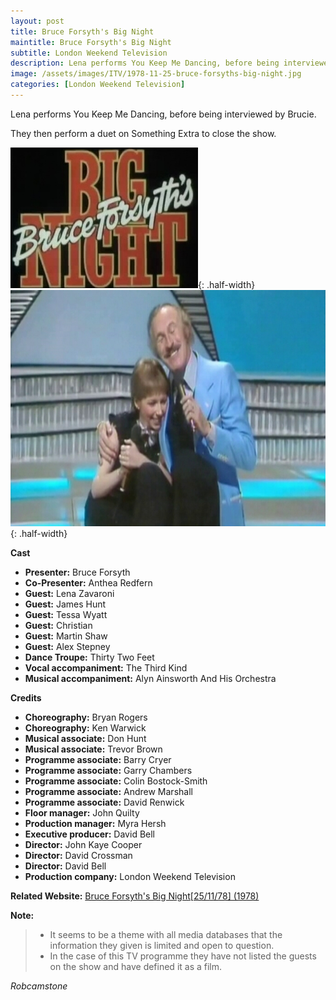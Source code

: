 ```yaml
---
layout: post
title: Bruce Forsyth's Big Night
maintitle: Bruce Forsyth's Big Night
subtitle: London Weekend Television
description: Lena performs You Keep Me Dancing, before being interviewed by Brucie. They then perform a duet on Something Extra to close the show.
image: /assets/images/ITV/1978-11-25-bruce-forsyths-big-night.jpg
categories: [London Weekend Television]
---
```


Lena performs You Keep Me Dancing, before being interviewed by Brucie.

They then perform a duet on Something Extra to close the show.

![](/assets/images/ITV/1978-11-25-bruce-forsyths-big-night-01.jpg){: .half-width}
![](/assets/images/ITV/1978-11-25-bruce-forsyths-big-night-02.jpg){: .half-width}

**Cast**
* **Presenter:** Bruce Forsyth
* **Co-Presenter:** Anthea Redfern
* **Guest:** Lena Zavaroni
* **Guest:** James Hunt
* **Guest:** Tessa Wyatt
* **Guest:** Christian
* **Guest:** Martin Shaw
* **Guest:** Alex Stepney
* **Dance Troupe:** Thirty Two Feet
* **Vocal accompaniment:** The Third Kind
* **Musical accompaniment:** Alyn Ainsworth And His Orchestra

**Credits**
* **Choreography:** Bryan Rogers
* **Choreography:** Ken Warwick
* **Musical associate:** Don Hunt
* **Musical associate:** Trevor Brown
* **Programme associate:** Barry Cryer
* **Programme associate:** Garry Chambers
* **Programme associate:** Colin Bostock-Smith
* **Programme associate:** Andrew Marshall
* **Programme associate:** David Renwick
* **Floor manager:** John Quilty
* **Production manager:** Myra Hersh
* **Executive producer:** David Bell
* **Director:** John Kaye Cooper
* **Director:** David Crossman
* **Director:** David Bell
* **Production company:** London Weekend Television

**Related Website:**
[Bruce Forsyth's Big Night[25/11/78] (1978)](https://www.bfi.org.uk/films-tv-people/4ce2b87a3d2f7)

**Note:**
> * It seems to be a theme with all media databases that the information they given is limited and open to question.
> * In the case of this TV programme they have not listed the guests on the show and have defined it as a film.

<cite>Robcamstone</cite>
